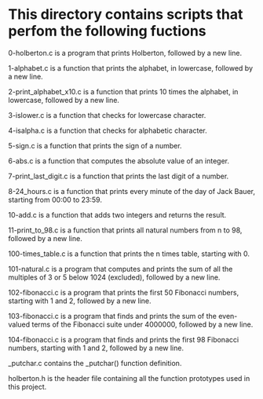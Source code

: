 # This directory contains scripts that perfom the following fuctions 

0-holberton.c is a program that prints Holberton, followed by a new line.

1-alphabet.c is a function that prints the alphabet, in lowercase, followed by a new line.

2-print_alphabet_x10.c is a function that prints 10 times the alphabet, in lowercase, followed by a new line.

 3-islower.c is a function that checks for lowercase character.

 4-isalpha.c is a function that checks for alphabetic character.

 5-sign.c is a function that prints the sign of a number.

 6-abs.c is a function that computes the absolute value of an integer.

 7-print_last_digit.c is a function that prints the last digit of a number.

 8-24_hours.c is a function that prints every minute of the day of Jack Bauer, starting from 00:00 to 23:59.

 10-add.c is a function that adds two integers and returns the result.

 11-print_to_98.c is a function that prints all natural numbers from n to 98, followed by a new line.

 100-times_table.c is a function that prints the n times table, starting with 0.

 101-natural.c is a program that computes and prints the sum of all the multiples of 3 or 5 below 1024 (excluded), followed by a new line.

 102-fibonacci.c is a program that prints the first 50 Fibonacci numbers, starting with 1 and 2, followed by a new line.

 103-fibonacci.c is a program that finds and prints the sum of the even-valued terms of the Fibonacci suite under 4000000, followed by a new line.

 104-fibonacci.c is a program that finds and prints the first 98 Fibonacci numbers, starting with 1 and 2, followed by a new line.

 _putchar.c contains the _putchar() function definition.

 holberton.h is the header file containing all the function prototypes used in this project.
